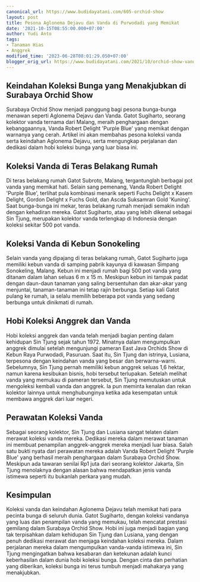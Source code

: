 ```yaml
---
canonical_url: https://www.budidayatani.com/605-orchid-show
layout: post
title: Pesona Aglonema Dejavu dan Vanda di Purwodadi yang Memikat
date: '2021-10-15T08:55:00.000+07:00'
author: Yudi Anto
tags:
- Tanaman Hias
- Anggrek
modified_time: '2023-06-28T08:01:29.050+07:00'
blogger_orig_url: https://www.budidayatani.com/2021/10/orchid-show-vanda-deja-vu.html
---
```


<h2>Keindahan Koleksi Bunga yang Menakjubkan di Surabaya Orchid Show</h2><p>Surabaya Orchid Show menjadi panggung bagi pesona bunga-bunga menawan seperti Aglonema Dejavu dan Vanda. Gatot Sugiharto, seorang kolektor vanda ternama dari Malang, meraih penghargaan dengan kebanggaannya, Vanda Robert Delight 'Purple Blue' yang memikat dengan warnanya yang cerah. Artikel ini akan membahas pesona koleksi vanda serta keindahan Aglonema Dejavu, serta mengungkap perjalanan dan dedikasi dalam hobi koleksi bunga yang luar biasa ini.</p><h2>Koleksi Vanda di Teras Belakang Rumah</h2><p>Di teras belakang rumah Gatot Subroto, Malang, tergantunglah berbagai pot vanda yang memikat hati. Selain sang pemenang, Vanda Robert Delight 'Purple Blue', terlihat pula kombinasi menarik seperti Fuchs Delight x Kasem Delight, Gordon Delight x Fuchs Gold, dan Ascda Suksamran Gold 'Kuning'. Saat bunga-bunga ini mekar, teras belakang rumah menjadi semakin indah dengan kehadiran mereka. Gatot Sugiharto, atau yang lebih dikenal sebagai Sin Tjung, merupakan kolektor vanda terlengkap di Indonesia dengan koleksi sekitar 500 pot vanda.</p><h2>Koleksi Vanda di Kebun Sonokeling</h2><p>Selain vanda yang dipajang di teras belakang rumah, Gatot Sugiharto juga memiliki kebun vanda di samping pabrik kayunya di kawasan Simpang Sonokeling, Malang. Kebun ini menjadi rumah bagi 500 pot vanda yang ditanam dalam lahan seluas 6 m x 15 m. Meskipun kebun ini tampak padat dengan daun-daun tanaman yang saling bersentuhan dan akar-akar yang menjuntai, tanaman-tanaman ini tetap rajin berbunga. Setiap kali Gatot pulang ke rumah, ia selalu memilih beberapa pot vanda yang sedang berbunga untuk dinikmati di rumah.</p><h2>Hobi Koleksi Anggrek dan Vanda</h2><p>Hobi koleksi anggrek dan vanda telah menjadi bagian penting dalam kehidupan Sin Tjung sejak tahun 1972. Minatnya dalam mengumpulkan anggrek dimulai setelah mengunjungi pameran East Java Orchids Show di Kebun Raya Purwodadi, Pasuruan. Saat itu, Sin Tjung dan istrinya, Lusiana, terpesona dengan keindahan vanda yang besar dan berwarna-warni. Sebelumnya, Sin Tjung pernah memiliki kebun anggrek seluas 1,6 hektar, namun karena kesibukan bisnis, hobi tersebut terlupakan. Setelah melihat vanda yang memukau di pameran tersebut, Sin Tjung memutuskan untuk mengoleksi kembali vanda dan anggrek. Ia pun meminta kenalan dan rekan kolektor lainnya untuk menghubunginya ketika ada kesempatan untuk membawa anggrek dari luar negeri.</p><h2>Perawatan Koleksi Vanda</h2><p>Sebagai seorang kolektor, Sin Tjung dan Lusiana sangat telaten dalam merawat koleksi vanda mereka. Dedikasi mereka dalam merawat tanaman ini membuat penampilan anggrek-anggrek mereka menjadi luar biasa. Salah satu bukti nyata dari perawatan mereka adalah Vanda Robert Delight 'Purple Blue' yang berhasil meraih penghargaan dalam Surabaya Orchid Show. Meskipun ada tawaran senilai Rp1 juta dari seorang kolektor Jakarta, Sin Tjung menolaknya dengan alasan bahwa mendapatkan jenis vanda istimewa seperti itu bukanlah perkara yang mudah.</p><h2>Kesimpulan</h2><p>Koleksi vanda dan keindahan Aglonema Dejavu telah memikat hati para pecinta bunga di seluruh dunia. Gatot Sugiharto, dengan koleksi vandanya yang luas dan penampilan vanda yang memukau, telah mencatat prestasi gemilang dalam Surabaya Orchid Show. Hobi ini juga menjadi bagian yang tak terpisahkan dalam kehidupan Sin Tjung dan Lusiana, yang dengan penuh dedikasi merawat dan menjaga keindahan koleksi mereka. Dalam perjalanan mereka dalam mengumpulkan vanda-vanda istimewa ini, Sin Tjung mengingatkan bahwa kesabaran dan ketekunan adalah kunci keberhasilan dalam dunia hobi koleksi bunga. Dengan cinta dan perhatian yang diberikan, koleksi bunga ini terus tumbuh menjadi mahakarya yang menakjubkan.</p>